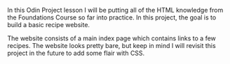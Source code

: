 In this Odin Project lesson I will be putting all of the HTML knowledge from the Foundations Course so far into practice. In this project, the goal is to build a basic recipe website.

The website consists of a main index page which contains links to a few recipes. The website looks pretty bare, but keep in mind I will revisit this project in the future to add some flair with CSS.
